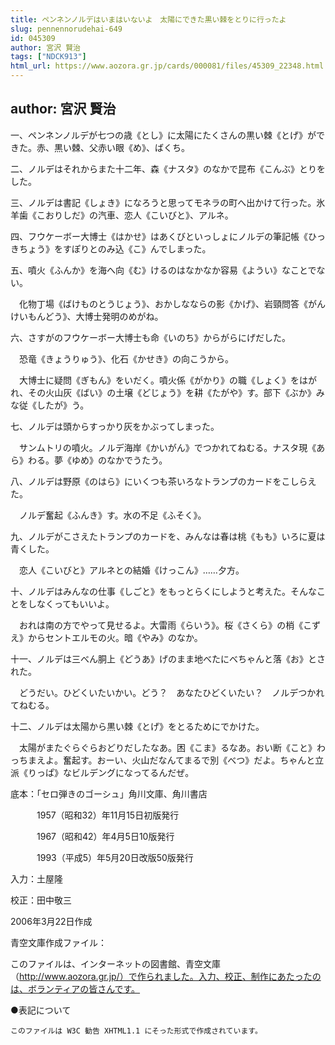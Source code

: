 ```yaml
---
title: ペンネンノルデはいまはいないよ　太陽にできた黒い棘をとりに行ったよ
slug: pennennorudehai-649
id: 045309
author: 宮沢 賢治
tags: ["NDCK913"]
html_url: https://www.aozora.gr.jp/cards/000081/files/45309_22348.html
---
```


## author: 宮沢 賢治

一、ペンネンノルデが七つの歳《とし》に太陽にたくさんの黒い棘《とげ》ができた。赤、黒い棘、父赤い眼《め》、ばくち。

二、ノルデはそれからまた十二年、森《ナスタ》のなかで昆布《こんぶ》とりをした。

三、ノルデは書記《しょき》になろうと思ってモネラの町へ出かけて行った。氷羊歯《こおりしだ》の汽車、恋人《こいびと》、アルネ。

四、フウケーボー大博士《はかせ》はあくびといっしょにノルデの筆記帳《ひっきちょう》をすぽりとのみ込《こ》んでしまった。

五、噴火《ふんか》を海へ向《む》けるのはなかなか容易《ようい》なことでない。

　化物丁場《ばけものとうじょう》、おかしなならの影《かげ》、岩頸問答《がんけいもんどう》、大博士発明のめがね。

六、さすがのフウケーボー大博士も命《いのち》からがらにげだした。

　恐竜《きょうりゅう》、化石《かせき》の向こうから。

　大博士に疑問《ぎもん》をいだく。噴火係《がかり》の職《しょく》をはがれ、その火山灰《ばい》の土壌《どじょう》を耕《たがや》す。部下《ぶか》みな従《したが》う。

七、ノルデは頭からすっかり灰をかぶってしまった。

　サンムトリの噴火。ノルデ海岸《かいがん》でつかれてねむる。ナスタ現《あら》わる。夢《ゆめ》のなかでうたう。

八、ノルデは野原《のはら》にいくつも茶いろなトランプのカードをこしらえた。

　ノルデ奮起《ふんき》す。水の不足《ふそく》。

九、ノルデがこさえたトランプのカードを、みんなは春は桃《もも》いろに夏は青くした。

　恋人《こいびと》アルネとの結婚《けっこん》……夕方。

十、ノルデはみんなの仕事《しごと》をもっとらくにしようと考えた。そんなことをしなくってもいいよ。

　おれは南の方でやって見せるよ。大雷雨《らいう》。桜《さくら》の梢《こずえ》からセントエルモの火。暗《やみ》のなか。

十一、ノルデは三べん胴上《どうあ》げのまま地べたにべちゃんと落《お》とされた。

　どうだい。ひどくいたいかい。どう？　あなたひどくいたい？　ノルデつかれてねむる。

十二、ノルデは太陽から黒い棘《とげ》をとるためにでかけた。

　太陽がまたぐらぐらおどりだしたなあ。困《こま》るなあ。おい断《こと》わっちまえよ。奮起す。おーい、火山だなんてまるで別《べつ》だよ。ちゃんと立派《りっぱ》なビルデングになってるんだぜ。













底本：「セロ弾きのゴーシュ」角川文庫、角川書店


　　　1957（昭和32）年11月15日初版発行

　　　1967（昭和42）年4月5日10版発行

　　　1993（平成5）年5月20日改版50版発行

入力：土屋隆

校正：田中敬三

2006年3月22日作成

青空文庫作成ファイル：

このファイルは、インターネットの図書館、青空文庫（http://www.aozora.gr.jp/）で作られました。入力、校正、制作にあたったのは、ボランティアの皆さんです。











●表記について


	このファイルは W3C 勧告 XHTML1.1 にそった形式で作成されています。